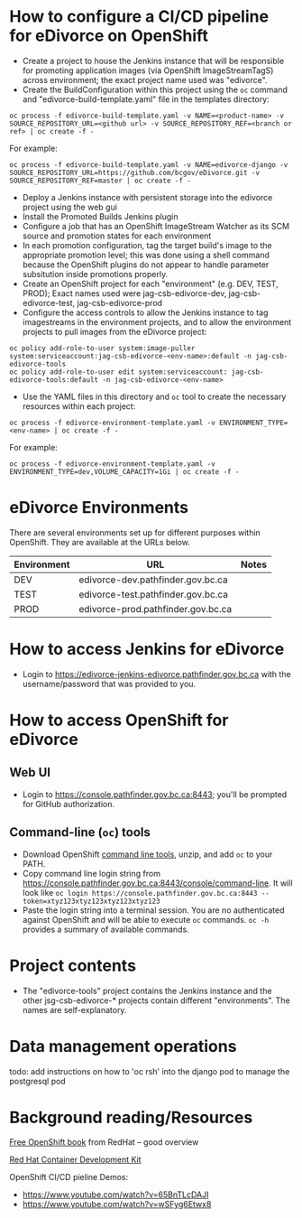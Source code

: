 # How to configure a CI/CD pipeline for eDivorce on OpenShift

- Create a project to house the Jenkins instance that will be responsible for promoting application images (via OpenShift ImageStreamTagS) across environment; the exact project name used was "edivorce".
- Create the BuildConfiguration within this project using the ```oc``` command and "edivorce-build-template.yaml" file in the templates directory:

```
oc process -f edivorce-build-template.yaml -v NAME=<product-name> -v SOURCE_REPOSITORY_URL=<github url> -v SOURCE_REPOSITORY_REF=<branch or ref> | oc create -f -
```

For example:

```
oc process -f edivorce-build-template.yaml -v NAME=edivorce-django -v SOURCE_REPOSITORY_URL=https://github.com/bcgov/eDivorce.git -v SOURCE_REPOSITORY_REF=master | oc create -f -
```



- Deploy a Jenkins instance with persistent storage into the edivorce project using the web gui
- Install the Promoted Builds Jenkins plugin
- Configure a job that has an OpenShift ImageStream Watcher as its SCM source and promotion states for each environment
- In each promotion configuration, tag the target build's image to the appropriate promotion level; this was done using a shell command because the OpenShift plugins do not appear to handle parameter subsitution inside promotions properly.
- Create an OpenShift project for each "environment" (e.g. DEV, TEST, PROD); Exact names used were jag-csb-edivorce-dev, jag-csb-edivorce-test, jag-csb-edivorce-prod
- Configure the access controls to allow the Jenkins instance to tag imagestreams in the environment projects, and to allow the environment projects to pull images from the eDivorce project:

```
oc policy add-role-to-user system:image-puller system:serviceaccount:jag-csb-edivorce-<env-name>:default -n jag-csb-edivorce-tools
oc policy add-role-to-user edit system:serviceaccount: jag-csb-edivorce-tools:default -n jag-csb-edivorce-<env-name>
```

- Use the YAML files in this directory  and `oc` tool to create the necessary resources within each project:

```
oc process -f edivorce-environment-template.yaml -v ENVIRONMENT_TYPE=<env-name> | oc create -f -
```

For example:

```
oc process -f edivorce-environment-template.yaml -v ENVIRONMENT_TYPE=dev,VOLUME_CAPACITY=1Gi | oc create -f -
```

# eDivorce Environments

There are several environments set up for different purposes within OpenShift. They are available at the URLs below.

|Environment| URL |Notes|
|-----------|-----|-----|
|DEV|edivorce-dev.pathfinder.gov.bc.ca| |
|TEST|edivorce-test.pathfinder.gov.bc.ca| |
|PROD|edivorce-prod.pathfinder.gov.bc.ca| |



# How to access Jenkins for eDivorce

- Login to https://edivorce-jenkins-edivorce.pathfinder.gov.bc.ca with the username/password that was provided to you.

# How to access OpenShift for eDivorce

## Web UI
- Login to https://console.pathfinder.gov.bc.ca:8443; you'll be prompted for GitHub authorization.

## Command-line (```oc```) tools
- Download OpenShift [command line tools](https://github.com/openshift/origin/releases/download/v1.2.1/openshift-origin-client-tools-v1.2.1-5e723f6-mac.zip), unzip, and add ```oc``` to your PATH.
- Copy command line login string from https://console.pathfinder.gov.bc.ca:8443/console/command-line.  It will look like ```oc login https://console.pathfinder.gov.bc.ca:8443 --token=xtyz123xtyz123xtyz123xtyz123```
- Paste the login string into a terminal session.  You are no authenticated against OpenShift and will be able to execute ```oc``` commands. ```oc -h``` provides a summary of available commands.

# Project contents

- The "edivorce-tools" project contains the Jenkins instance and the other jsg-csb-edivorce-* projects contain different "environments".  The names are self-explanatory.

# Data management operations

todo: add instructions on how to 'oc rsh' into the django pod to manage the postgresql pod

# Background reading/Resources

[Free OpenShift book](https://www.openshift.com/promotions/for-developers.html) from RedHat – good overview

[Red Hat Container Development Kit](http://developers.redhat.com/products/cdk/overview/)

OpenShift CI/CD pieline Demos:

- https://www.youtube.com/watch?v=65BnTLcDAJI
- https://www.youtube.com/watch?v=wSFyg6Etwx8




